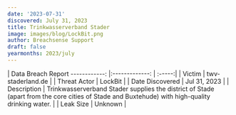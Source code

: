 ```yaml
---
date: '2023-07-31'
discovered: July 31, 2023
title: Trinkwasserverband Stader
image: images/blog/LockBit.png
author: Breachsense Support
draft: false
yearmonths: 2023/july
---
```



| Data Breach Report
------------:     |:-------------:    | :-----:|
| Victim      | twv-staderland.de      | 
| Threat Actor      | LockBit      | 
| Date Discovered      | Jul 31, 2023      | 
| Description      | Trinkwasserverband Stader supplies the district of Stade (apart from the core cities of Stade and Buxtehude) with high-quality drinking water.      | 
| Leak Size      | Unknown      | 

